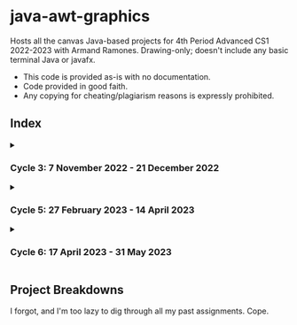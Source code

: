 # java-awt-graphics
Hosts all the canvas Java-based projects for 4th Period Advanced CS1 2022-2023 with Armand Ramones. Drawing-only; doesn't include any basic terminal Java or javafx.
* This code is provided as-is with no documentation. 
* Code provided in good faith. 
* Any copying for cheating/plagiarism reasons is expressly prohibited.

## Index

<details><summary>

### Cycle 3: 7 November 2022 - 21 December 2022

</summary>

```
├───12.02.2022_Triangle
├───12.05.2022_Smiley
├───12.06.2022_BigHouse
└───12.07.2022_Shapes
```

</details>
<details><summary>

### Cycle 5: 27 February 2023 - 14 April 2023

</summary>

```
null
```

</details>
<details><summary>

### Cycle 6: 17 April 2023 - 31 May 2023

</summary>

```
null
```

</details>

## Project Breakdowns
I forgot, and I'm too lazy to dig through all my past assignments. Cope.
